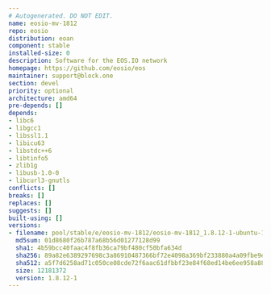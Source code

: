 ```yaml
---
# Autogenerated. DO NOT EDIT.
name: eosio-mv-1812
repo: eosio
distribution: eoan
component: stable
installed-size: 0
description: Software for the EOS.IO network
homepage: https://github.com/eosio/eos
maintainer: support@block.one
section: devel
priority: optional
architecture: amd64
pre-depends: []
depends:
- libc6
- libgcc1
- libssl1.1
- libicu63
- libstdc++6
- libtinfo5
- zlib1g
- libusb-1.0-0
- libcurl3-gnutls
conflicts: []
breaks: []
replaces: []
suggests: []
built-using: []
versions:
- filename: pool/stable/e/eosio-mv-1812/eosio-mv-1812_1.8.12-1-ubuntu-19.10_amd64.deb
  md5sum: 01d8680f26b787a68b56d01277128d99
  sha1: 4b59bcc40faac4f8fb36ca79bf480cf50bfa634d
  sha256: 89a82e6389297698c3a86910487366bf72e4098a369bf233880a4a09fbe9e009
  sha512: a5f7d6258ad71c050ce08cde72f6aac61dfbbf23e84f68ed14be6ee958a8868d57b2902d74d90338e749e2622778371990bf9403ddc54424e8075834af0235df
  size: 12181372
  version: 1.8.12-1
---
```

